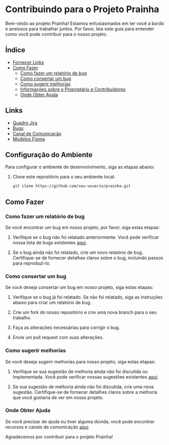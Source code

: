 # Contribuindo para o Projeto Prainha

Bem-vindo ao projeto Prainha! Estamos entusiasmados em ter você a bordo e ansiosos para trabalhar juntos. Por favor, leia este guia para entender como você pode contribuir para o nosso projeto.

## Índice

- [Fornecer Links](#fornecer-links)
- [Como Fazer](#como-fazer)
  - [Como fazer um relatório de bug](#como-fazer-um-relatório-de-bug)
  - [Como consertar um bug](#como-consertar-um-bug)
  - [Como sugerir melhorias](#como-sugerir-melhorias)
  - [Informações sobre o Proprietário e Contribuidores](#informações-sobre-o-proprietário-e-contribuidores)
  - [Onde Obter Ajuda](#onde-obter-ajuda)

## Links

- [Quadro Jira](https://portal.azure.com/#@tlvscesar.onmicrosoft.com/resource/subscriptions/6d4b41f8-47a2-4516-b193-4a172509e46c/resourceGroups/teste/providers/Microsoft.Web/sites/praioca/appServices)
- [Bugs](link-para-bugs)
- [Canal de Comunicação](https://discord.gg/xEYvQu7N3a)
- [Modelos Figma](https://www.figma.com/file/UTJ9BWlGEv3UZyJ8s1EcR0/Loja-de-Praia?type=design&node-id=1-150&mode=design)

## Configuração do Ambiente

Para configurar o ambiente de desenvolvimento, siga as etapas abaixo:

1. Clone este repositório para o seu ambiente local:

   ```bash
   git clone https://github.com/seu-usuario/prainha.git
## Como Fazer

### Como fazer um relatório de bug

Se você encontrar um bug em nosso projeto, por favor, siga estas etapas:

1. Verifique se o bug não foi relatado anteriormente. Você pode verificar nossa lista de bugs existentes [aqui](link-para-lista-de-bugs).

2. Se o bug ainda não foi relatado, crie um novo relatório de bug. Certifique-se de fornecer detalhes claros sobre o bug, incluindo passos para reproduzi-lo.

### Como consertar um bug

Se você deseja consertar um bug em nosso projeto, siga estas etapas:

1. Verifique se o bug já foi relatado. Se não foi relatado, siga as instruções abaixo para criar um relatório de bug.

2. Crie um fork do nosso repositório e crie uma nova branch para o seu trabalho.

3. Faça as alterações necessárias para corrigir o bug.

4. Envie um pull request com suas alterações.

### Como sugerir melhorias

Se você deseja sugerir melhorias para nosso projeto, siga estas etapas:

1. Verifique se sua sugestão de melhoria ainda não foi discutida ou implementada. Você pode verificar nossas sugestões existentes [aqui](https://discord.gg/xEYvQu7N3a).

2. Se sua sugestão de melhoria ainda não foi discutida, crie uma nova sugestão. Certifique-se de fornecer detalhes claros sobre a melhoria que você gostaria de ver em nosso projeto.


### Onde Obter Ajuda

Se você precisar de ajuda ou tiver alguma dúvida, você pode encontrar recursos e canais de comunicação [aqui](https://discord.gg/xEYvQu7N3a).

Agradecemos por contribuir para o projeto Prainha!
